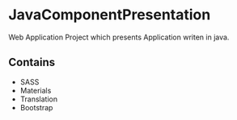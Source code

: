 # JavaComponentPresentation

Web Application Project which presents Application writen in java.

## Contains
- SASS
- Materials
- Translation
- Bootstrap
